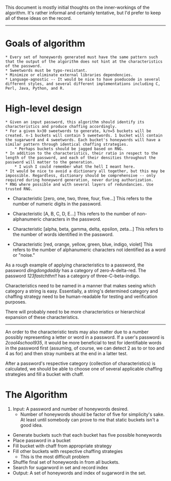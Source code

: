 This document is mostly initial thoughts on the inner-workings of the algorithm. It's rather informal and certainly tentative, but I'd prefer to keep all of these ideas on the record.

---

# Goals of algorithm
	* Every set of honeywords generated must have the same pattern such that the output of the algorithm does not hint at the characteristics of the password.
	* Sweetwords must be typo-resistant.
	* Minimize or eliminate external libraries dependencies.
	* Language-agnostic -- It would be nice to have pseducode in several different styles, and several different implementations including C, Perl, Java, Python, and R.

# High-level design
	* Given an input password, this algorithm should identify its characteristics and produce chaffing accordingly.
	* For a given k>30 sweetwords to generate, k/n=5 buckets will be created. n-1 buckets will contain 5 sweetwords. 1 bucket will contain the sugarword and 4 sweetwords. Each bucket's honeywords will have a similar pattern through identical chaffing strategies.
		* Perhaps buckets should be jagged based on RNG.
	* In addition to the characteristics, their ratio in respect to the length of the password, and each of their densities throughout the password will matter to the generation.
		* I wish I could remember what the hell I meant here.
	* It would be nice to avoid a dictionary all together, but this may be impossible. Regardless, dictionary should be comprehensive -- only required during honeyword generation, never during authorization.
	* RNG where possible and with several layers of redundancies. Use trusted RNG.

* Characteristic [zero, one, two, three, four, five...]
 This refers to the number of numeric digits in the password.

* Characteristic [A, B, C, D, E...]
	This refers to the number of non-alphanumeric characters in the password.

* Characteristic [alpha, beta, gamma, delta, epsilon, zeta...]
	This refers to the number of words identified in the password.

* Characteristic [red, orange, yellow, green, blue, indigo, violet]
	This refers to the number of alphanumeric characters not identified as a word or "noise."

As a rough example of applying characteristics to a password, the password *dingdongdaddy* has a category of zero-A-delta-red. The password *123fastchthn!!* has a category of three-C-beta-indigo.

Characteristics need to be named in a manner that makes seeing which category a string is easy. Essentially, a string's determined category and chaffing strategy need to be human-readable for testing and verification purposes.

There will probably need to be more characteristics or hierarchical expansion of these characteristics.

---

An order to the characteristic tests may also matter due to a number possibly representing a letter or word in a password. If a user's password is *2cool4school935*, it would be more beneficial to test for identifiable words in the password first (assuming, of course, we can detect 2 as to or too and 4 as for) and then stray numbers at the end in a latter test.

After a password's respective category (collection of characteristics) is calculated, we should be able to choose one of several applicable chaffing strategies and fill a bucket with chaff.

# The Algorithm

1. Input: A password and number of honeywords desired.
	* Number of honeywords should be factor of five for simplicity's sake. At least until somebody can prove to me that static buckets isn't a good idea.
* Generate buckets such that each bucket has five possible honeywords
* Place password in a bucket
* Fill bucket with chaff from appropriate strategy
* Fill other buckets with respective chaffing strategies
	* This is the most difficult problem
* Shuffle final set of honeywords in from all buckets.
* Search for sugarword in set and record index
* Output: A set of honeywords and index of sugarword in the set.
